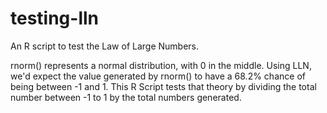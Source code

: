 # testing-lln
An R script to test the Law of Large Numbers.

rnorm() represents a normal distribution, with 0 in the middle. Using LLN, we'd expect the value generated by rnorm() to have a 68.2% chance of being between -1 and 1. This R Script tests that theory by dividing the total number between -1 to 1 by the total numbers generated.
